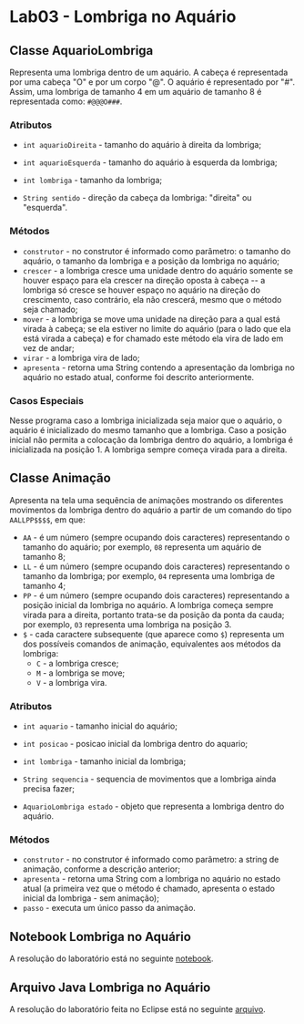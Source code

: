 # Lab03 - Lombriga no Aquário

## Classe AquarioLombriga

Representa uma lombriga dentro de um aquário. A cabeça é representada por uma cabeça "O" e por um corpo "@". O aquário é representado por "#". Assim, uma lombriga de tamanho 4 em um aquário de tamanho 8 é representada como: `#@@@O###`.

### Atributos

* `int aquarioDireita` - tamanho do aquário à direita da lombriga;

* `int aquarioEsquerda` - tamanho do aquário à esquerda da lombriga;

* `int lombriga` - tamanho da lombriga;

* `String sentido` - direção da cabeça da lombriga: "direita" ou "esquerda".

### Métodos

* `construtor` - no construtor é informado como parâmetro: o tamanho do aquário, o tamanho da lombriga e a posição da lombriga no aquário;
* `crescer` - a lombriga cresce uma unidade dentro do aquário somente se houver espaço para ela crescer na direção oposta à cabeça -- a lombriga só cresce se houver espaço no aquário na direção do crescimento, caso contrário, ela não crescerá, mesmo que o método seja chamado;
* `mover` - a lombriga se move uma unidade na direção para a qual está virada à cabeça; se ela estiver no limite do aquário (para o lado que ela está virada a cabeça) e for chamado este método ela vira de lado em vez de andar;
* `virar` - a lombriga vira de lado;
* `apresenta` - retorna uma String contendo a apresentação da lombriga no aquário no estado atual, conforme foi descrito anteriormente.

### Casos Especiais

Nesse programa caso a lombriga inicializada seja maior que o aquário, o aquário é inicializado do mesmo tamanho que a lombriga. Caso a posição inicial não permita a colocação da lombriga dentro do aquário, a lombriga é inicializada na posição 1. A lombriga sempre começa virada para a direita.

## Classe Animação

Apresenta na tela uma sequência de animações mostrando os diferentes movimentos da lombriga dentro do aquário a partir de um comando do tipo `AALLPP$$$$`, em que:

* `AA` - é um número (sempre ocupando dois caracteres) representando o tamanho do aquário; por exemplo, `08` representa um aquário de tamanho 8;
* `LL` - é um número (sempre ocupando dois caracteres) representando o tamanho da lombriga; por exemplo, `04` representa uma lombriga de tamanho 4;
* `PP` - é um número (sempre ocupando dois caracteres) representando a posição inicial da lombriga no aquário. A lombriga começa sempre virada para a direita, portanto trata-se da posição da ponta da cauda; por exemplo, `03` representa uma lombriga na posição 3.
* `$` - cada caractere subsequente (que aparece como `$`) representa um dos possíveis comandos de animação, equivalentes aos métodos da lombriga:
  * `C` - a lombriga cresce;
  * `M` - a lombriga se move;
  * `V` - a lombriga vira.

### Atributos

* `int aquario` - tamanho inicial do aquário;

* `int posicao` - posicao inicial da lombriga dentro do aquario;

* `int lombriga` - tamanho inicial da lombriga;

* `String sequencia` - sequencia de movimentos que a lombriga ainda precisa fazer;

*  `AquarioLombriga estado` - objeto que representa a lombriga dentro do aquário.

### Métodos

* `construtor` - no construtor é informado como parâmetro: a string de animação, conforme a descrição anterior;
* `apresenta` - retorna uma String com a lombriga no aquário no estado atual (a primeira vez que o método é chamado, apresenta o estado inicial da lombriga - sem animação);
* `passo` - executa um único passo da animação.

## Notebook Lombriga no Aquário

A resolução do laboratório está no seguinte [notebook](https://github.com/HannahPlath/MC322/blob/main/Lab03/notebook/lab-lombriga-ra198642.ipynb).


## Arquivo Java Lombriga no Aquário

A resolução do laboratório feita no Eclipse está no seguinte [arquivo](https://github.com/HannahPlath/MC322/blob/main/Lab03/src/).

